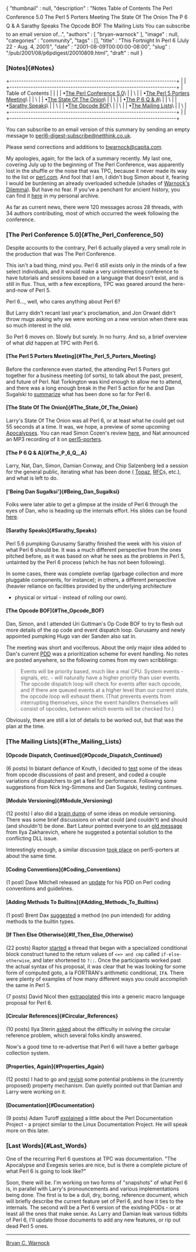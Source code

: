 {
   "thumbnail" : null,
   "description" : "Notes Table of Contents &#149;The Perl Conference 5.0 &#149;The Perl 5 Porters Meeting &#149;The State Of The Onion &#149;The P 6 Q &amp; A &#149;Sarathy Speaks &#149;The Opcode BOF &#149;The Mailing Lists You can subscribe to an email version of...",
   "authors" : [
      "bryan-warnock"
   ],
   "image" : null,
   "categories" : "community",
   "tags" : [],
   "title" : "This Fortnight In Perl 6 (July 22 - Aug. 4, 2001)",
   "date" : "2001-08-09T00:00:00-08:00",
   "slug" : "/pub/2001/08/p6pdigest/20010809.html",
   "draft" : null
}





### [Notes]{#Notes}

+-----------------------------------------------------------------------+
|                                                                       |
+-----------------------------------------------------------------------+
| Table of Contents                                                     |
|                                                                       |
| •[The Perl Conference 5.0](#The_Perl_Conference_50)\                  |
| \                                                                     |
| •[The Perl 5 Porters Meeting](#The_Perl_5_Porters_Meeting)\           |
| \                                                                     |
| •[The State Of The Onion](#The_State_Of_The_Onion)\                   |
| \                                                                     |
| •[The P 6 Q & A](#The_P_6_Q__A)\                                      |
| \                                                                     |
| •[Sarathy Speaks](#Sarathy_Speaks)\                                   |
| \                                                                     |
| •[The Opcode BOF](#The_Opcode_BOF)\                                   |
| \                                                                     |
| •[The Mailing Lists](#The_Mailing_Lists)\                             |
| \                                                                     |
+-----------------------------------------------------------------------+
|                                                                       |
+-----------------------------------------------------------------------+

You can subscribe to an email version of this summary by sending an
empty message to <perl6-digest-subscribe@netthink.co.uk>.

Please send corrections and additions to <bwarnock@capita.com>.

My apologies, again, for the lack of a summary recently. My last one,
covering July up to the beginning of The Perl Conference, was apparently
lost in the shuffle or the noise that was TPC, because it never made its
way to the list or [perl.com](/). And fool that I am, I didn't bug Simon
about it, fearing I would be burdening an already overloaded schedule
(shades of [Warnock's
Dilemma](http://members.home.com/bcwarno/Misc/dilemma.html)). But have
no fear. If you've a penchant for ancient history, you can find it
[here](http://members.home.com/bcwarno/Perl6/digests/perl6_200107_02.html)
in my personal archive.

As far as current news, there were 120 messages across 28 threads, with
34 authors contributing, most of which occurred the week following the
conference.

### [The Perl Conference 5.0]{#The_Perl_Conference_50}

Despite accounts to the contrary, Perl 6 actually played a very small
role in the production that was The Perl Conference.

This isn't a bad thing, mind you. Perl 6 still exists only in the minds
of a few select individuals, and it would make a very uninteresting
conference to have tutorials and sessions based on a language that
doesn't exist, and is still in flux. Thus, with a few exceptions, TPC
was geared around the here-and-now of Perl 5.

Perl 6..., well, who cares anything about Perl 6?

But Larry didn't recant last year's proclamation, and Jon Orwant didn't
throw mugs asking why we were working on a new version when there was so
much interest in the old.

So Perl 6 moves on. Slowly but surely. In no hurry. And so, a brief
overview of what *did* happen at TPC with Perl 6.

#### [The Perl 5 Porters Meeting]{#The_Perl_5_Porters_Meeting}

Before the conference even started, the attending Perl 5 Porters got
together for a business meeting (of sorts), to talk about the past,
present, and future of Perl. Nat Torkington was kind enough to allow me
to attend, and there was a long enough break in the Perl 5 action for he
and Dan Sugalski to
[summarize](http://archive.develooper.com/perl5-porters@perl.org/msg61438.html)
what has been done so far for Perl 6.

#### [The State Of The Onion]{#The_State_Of_The_Onion}

Larry's State Of The Onion was all Perl 6, or at least what he could get
out 55 seconds at a time. It was, we hope, a preview of some upcoming
[Apocalypses](http://dev.perl.org/perl6/apocalypse/). You can read Simon
Cozen's review [here](/pub/a/2001/07/25/onion.html), and Nat announced
an MP3 recording of it on
[perl5-porters](http://archive.develooper.com/perl5-porters@perl.org/msg61850.html).

#### [The P 6 Q & A]{#The_P_6_Q__A}

Larry, Nat, Dan, Simon, Damian Conway, and Chip Salzenberg led a session
for the general public, iterating what has been done (
[Topaz](http://dev.perl.org/perl6/talks/),
[RFC](http://dev.perl.org/rfc/)s, etc.), and what is left to do.

#### ['Being Dan Sugalksi']{#Being_Dan_Sugalksi}

Folks were later able to get a glimpse at the inside of Perl 6 through
the eyes of Dan, who is heading up the internals effort. His slides can
be found [here](http://dev.perl.org/perl6/talks/).

#### [Sarathy Speaks]{#Sarathy_Speaks}

Perl 5.6 pumpking Gurusamy Sarathy finished the week with his vision of
what Perl 6 should be. It was a much different perspective from the ones
pitched before, as it was based on what he sees as the problems in Perl
5, untainted by the Perl 6 process (which he has not been following).

In some cases, there was complete overlap (garbage collection and more
pluggable components, for instance); in others, a different perspective
(heavier reliance on facilities provided by the underlying architecture
- physical or virtual - instead of rolling our own).

#### [The Opcode BOF]{#The_Opcode_BOF}

Dan, Simon, and I attended Uri Guttman's Op Code BOF to try to flesh out
more details of the op code and event dispatch loop. Gurusamy and newly
appointed pumpking Hugo van der Sanden also sat in.

The meeting was short and vociferous. About the only major idea added to
Dan's current
[PDD](http://archive.develooper.com/perl6-internals@perl.org/msg03343.html)
was a prioritization scheme for event handling. No notes are posted
anywhere, so the following comes from my own scribblings:

> Events will be priority based, much like a real CPU. System events -
> signals, etc. - will naturally have a higher priority than user
> events. The opcode dispatch loop will check for events after each
> opcode, and if there are queued events at a higher level than our
> current state, the opcode loop will exhaust them. (That prevents
> events from interrupting themselves, since the event handlers
> themselves will consist of opcodes, between which events will be
> checked for.)

Obviously, there are still a lot of details to be worked out, but that
was the plan at the time.

### [The Mailing Lists]{#The_Mailing_Lists}

#### [Opcode Dispatch, Continued]{#Opcode_Dispatch_Continued}

(6 posts) In blatant defiance of Knuth, I decided to
[test](http://archive.develooper.com/perl6-internals@perl.org/msg03361.html)
some of the ideas from opcode discussions of past and present, and coded
a couple variations of dispatchers to get a feel for performance.
Following some suggestions from Nick Ing-Simmons and Dan Sugalski,
testing continues.

#### [Module Versioning]{#Module_Versioning}

(12 posts) I also did a [brain
dump](http://archive.develooper.com/perl6-internals@perl.org/msg03359.html)
of some ideas on module versioning. There was some brief discussions on
what could (and couldn't) and should (and shouldn't) be done. Bart
Lateur pointed everyone to an [old
message](http://groups.google.com/groups?as_umsgid=8sverk%244k3%241%40charm.magnus.acs.ohio-state.edu)
from Ilya Zakharevich, where he suggested a potential solution to the
conflicting DLL issue.

Interestingly enough, a similar discussion [took
place](http://archive.develooper.com/perl5-porters@perl.org/msg61897.html)
on perl5-porters at about the same time.

#### [Coding Conventions]{#Coding_Conventions}

(1 post) Dave Mitchell released an
[update](http://archive.develooper.com/perl6-internals@perl.org/msg03372.html)
for his PDD on Perl coding conventions and guidelines.

#### [Adding Methods To Builtins]{#Adding_Methods_To_Builtins}

(1 post) Brent Dax
[suggested](http://archive.develooper.com/perl6-language@perl.org/msg07929.html)
a method (no pun intended) for adding methods to the builtin types.

#### [If Then Else Otherwise]{#If_Then_Else_Otherwise}

(22 posts) Raptor
[started](http://archive.develooper.com/perl6-language@perl.org/msg07930.html)
a thread that began with a specialized conditional block construct tuned
to the return values of `<=> and cmp` called `if-else-otherwise`, and
later shortened to `?::`. Once the participants worked past the actual
syntax of his proposal, it was clear that he was looking for some form
of computed goto, a la FORTRAN's arithmetic conditional, `IFA`. There
were plenty of examples of how many different ways you could accomplish
the same in Perl 5.

(7 posts) David Nicol then
[extrapolated](http://archive.develooper.com/perl6-language@perl.org/msg07966.html)
this into a generic macro language proposal for Perl 6.

#### [Circular References]{#Circular_References}

(10 posts) Ilya Sterin
[asked](http://archive.develooper.com/perl6-language@perl.org/msg07962.html)
about the difficulty in solving the circular reference problem, which
several folks kindly answered.

Now's a good time to re-advertise that Perl 6 will have a better garbage
collection system.

#### [Properties, Again]{#Properties_Again}

(12 posts) I had to go and
[revisit](http://archive.develooper.com/perl6-language@perl.org/msg07975.html)
some potential problems in the (currently proposed) property mechanism.
Dan quietly pointed out that Damian and Larry were working on it.

#### [Documentation]{#Documentation}

(9 posts) Adam Turoff
[explained](http://archive.develooper.com/perl6-meta@perl.org/msg00965.html)
a little about the Perl Documentation Project - a project similar to the
Linux Documentation Project. He will speak more on this later.

### [Last Words]{#Last_Words}

One of the recurring Perl 6 questions at TPC was documentation. "The
Apocalypse and Exegesis series are nice, but is there a complete picture
of what Perl 6 is going to look like?"

Soon, there will be. I'm working on two forms of "snapshots" of what
Perl 6 is, in parallel with Larry's pronouncements and various
implementations being done. The first is to be a dull, dry, boring,
reference document, which will briefly describe the current feature set
of Perl 6, and how it ties to the internals. The second will be a Perl 6
version of the existing PODs - or at least all the ones that make sense.
As Larry and Damian leak various tidbits of Perl 6, I'll update those
documents to add any new features, or rip out dead Perl 5 ones.

------------------------------------------------------------------------

[Bryan C. Warnock](mailto:bwarnock@capita.com)


